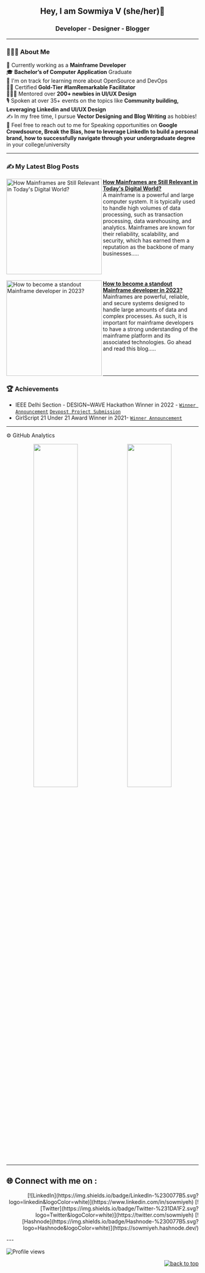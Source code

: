 <h2 align="center"> Hey, I am Sowmiya V (she/her)👋 </h2>
<h3 align="center"> Developer - Designer - Blogger </h3>

---

### 👨🏻‍💻  About Me

💼 Currently working as a **Mainframe Developer** <br>
🎓 **Bachelor’s of Computer Application** Graduate <br>
🌱  I'm on track for learning more about OpenSource and DevOps <br>
👩‍🏫 Certified **Gold-Tier #IamRemarkable Facilitator** <br>
🧑‍🤝‍🧑 Mentored over **200+ newbies in UI/UX Design** <br>
🎙 Spoken at over 35+ events on the topics like **Community building, Leveraging Linkedin and UI/UX Design** <br>
✍️  In my free time, I pursue **Vector Designing and Blog Writing** as hobbies! <br>
💬  Feel free to reach out to me for Speaking opportunities on **Google Crowdsource, Break the Bias, how to leverage LinkedIn to build a personal brand, how to successfully navigate through your undergraduate degree** in your college/university

---

### ✍ My Latest Blog Posts 

<p align="left">
<a href="https://sowmiyeh.hashnode.dev/how-mainframes-are-still-relevant-in-todays-digital-world" title="How Mainframes are Still Relevant in Today's Digital World?"><img src="https://sowmiyeh.hashnode.dev/_next/image?url=https%3A%2F%2Fcdn.hashnode.com%2Fres%2Fhashnode%2Fimage%2Fupload%2Fv1671706637389%2FhGyhH56yd.png%3Fw%3D1600%26h%3D840%26fit%3Dcrop%26crop%3Dentropy%26auto%3Dcompress%2Cformat%26format%3Dwebp&w=1920&q=75" alt="How Mainframes are Still Relevant in Today's Digital World?" width="250px" align="left" /></a>
<a href="https://sowmiyeh.hashnode.dev/how-mainframes-are-still-relevant-in-todays-digital-world" title="How Mainframes are Still Relevant in Today's Digital World?"><strong>How Mainframes are Still Relevant in Today's Digital World?</strong></a>
<br/> A mainframe is a powerful and large computer system. It is typically used to handle high volumes of data processing, such as transaction processing, data warehousing, and analytics. Mainframes are known for their reliability, scalability, and security, which has earned them a reputation as the backbone of many businesses..... </p> <br/> <br/>

<p align="left">
<a href="https://sowmiyeh.hashnode.dev/how-to-become-a-standout-mainframe-developer-in-2023" title="How to become a standout Mainframe developer in 2023?"><img src="https://sowmiyeh.hashnode.dev/_next/image?url=https%3A%2F%2Fcdn.hashnode.com%2Fres%2Fhashnode%2Fimage%2Fstock%2Funsplash%2Fbe4b355663a6bf7fb1563e14169e629f.jpeg%3Fw%3D1600%26h%3D840%26fit%3Dcrop%26crop%3Dentropy%26auto%3Dcompress%2Cformat%26format%3Dwebp&w=1920&q=75" alt="How to become a standout Mainframe developer in 2023?" width="250px" align="left" /></a>
<a href="https://sowmiyeh.hashnode.dev/how-to-become-a-standout-mainframe-developer-in-2023" title="How to become a standout Mainframe developer in 2023?"><strong>How to become a standout Mainframe developer in 2023?</strong></a>
<br/>Mainframes are powerful, reliable, and secure systems designed to handle large amounts of data and complex processes. As such, it is important for mainframe developers to have a strong understanding of the mainframe platform and its associated technologies. Go ahead and read this blog..... </p> <br/> <br/>

---
  
### 🏆 Achievements

- IEEE Delhi Section - DESIGN~WAVE Hackathon Winner in 2022  - [`Winner Announcement`](https://design-wave.devpost.com/updates) [`Devpost Project Submission`](https://devpost.com/software/the-classygirl-podcast-app?ref_content=my-projects-tab&ref_feature=my_projects)           
- GirlScript 21 Under 21 Award Winner in 2021- [`Winner Announcement`](https://www.linkedin.com/feed/update/urn:li:activity:6881459004124606464/?updateEntityUrn=urn%3Ali%3Afs_feedUpdate%3A%28V2%2Curn%3Ali%3Aactivity%3A6881459004124606464%29)   
  
---

⚙️  GitHub Analytics

<p align="center">
  <img width="48%" src="https://github-readme-stats.vercel.app/api?username=sowmiyeh&show_icons=true&theme=tokyonight" />
  <img width="48%" src="https://github-readme-streak-stats.herokuapp.com/?user=sowmiyeh&theme=tokyonight" />
</p>

---
  
## 🌐 Connect with me on : 
<p align="right">
[![LinkedIn](https://img.shields.io/badge/LinkedIn-%230077B5.svg?logo=linkedin&logoColor=white)](https://www.linkedin.com/in/sowmiyeh) 
[![Twitter](https://img.shields.io/badge/Twitter-%231DA1F2.svg?logo=Twitter&logoColor=white)](https://twitter.com/sowmiyeh) 
[![Hashnode](https://img.shields.io/badge/Hashnode-%230077B5.svg?logo=Hashnode&logoColor=white)](https://sowmiyeh.hashnode.dev/)  
</p>
---  
  
![Profile views](https://gpvc.arturio.dev/sowmiyeh)  
  
<p align="right"><a href="#top"><img src="https://img.shields.io/static/v1?label&message=^&color=blue&style=flat&logo" alt="back to top" /></a></p>
